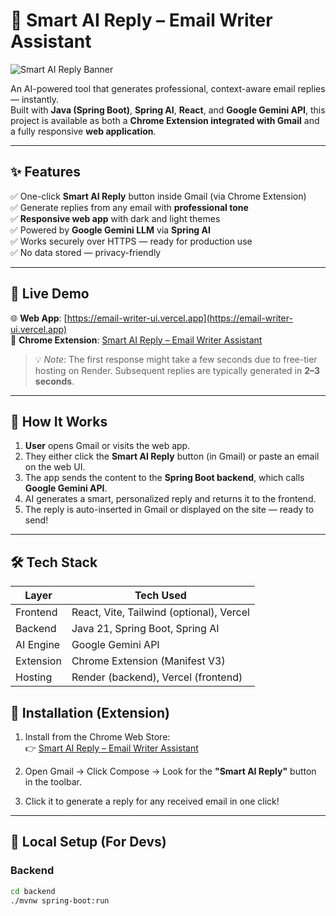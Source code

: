 # 🚀 Smart AI Reply – Email Writer Assistant

![Smart AI Reply Banner](https://raw.githubusercontent.com/rammuchhal/smart-email-reply-generator/main/assets/banner.png) <!-- Optional: Replace with your actual banner path -->

An AI-powered tool that generates professional, context-aware email replies — instantly.  
Built with **Java (Spring Boot)**, **Spring AI**, **React**, and **Google Gemini API**, this project is available as both a **Chrome Extension integrated with Gmail** and a fully responsive **web application**.

---

## ✨ Features

✅ One-click **Smart AI Reply** button inside Gmail (via Chrome Extension)  
✅ Generate replies from any email with **professional tone**  
✅ **Responsive web app** with dark and light themes  
✅ Powered by **Google Gemini LLM** via **Spring AI**  
✅ Works securely over HTTPS — ready for production use  
✅ No data stored — privacy-friendly

---

## 🔗 Live Demo

🌐 **Web App**: [https://email-writer-ui.vercel.app](https://email-writer-ui.vercel.app)  
🧩 **Chrome Extension**: [Smart AI Reply – Email Writer Assistant](https://chromewebstore.google.com/detail/smart-ai-reply-email-writ/gpanifdmoaljofjjmpngajjfbdhnjljn)

> 💡 *Note*: The first response might take a few seconds due to free-tier hosting on Render. Subsequent replies are typically generated in **2–3 seconds**.

---

## 🧠 How It Works

1. **User** opens Gmail or visits the web app.
2. They either click the **Smart AI Reply** button (in Gmail) or paste an email on the web UI.
3. The app sends the content to the **Spring Boot backend**, which calls **Google Gemini API**.
4. AI generates a smart, personalized reply and returns it to the frontend.
5. The reply is auto-inserted in Gmail or displayed on the site — ready to send!

---

## 🛠️ Tech Stack

| Layer        | Tech Used                              |
|--------------|-----------------------------------------|
| Frontend     | React, Vite, Tailwind (optional), Vercel |
| Backend      | Java 21, Spring Boot, Spring AI         |
| AI Engine    | Google Gemini API                       |
| Extension    | Chrome Extension (Manifest V3)          |
| Hosting      | Render (backend), Vercel (frontend)     |


## 🧩 Installation (Extension)

1. Install from the Chrome Web Store:  
   👉 [Smart AI Reply – Email Writer Assistant](https://chromewebstore.google.com/detail/smart-ai-reply-email-writ/gpanifdmoaljofjjmpngajjfbdhnjljn)

2. Open Gmail → Click Compose → Look for the **"Smart AI Reply"** button in the toolbar.

3. Click it to generate a reply for any received email in one click!

---

## 🧪 Local Setup (For Devs)

### Backend
```bash
cd backend
./mvnw spring-boot:run
